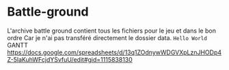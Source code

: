 # Battle-ground
L'archive battle ground contient tous les fichiers pour le jeu et dans le bon ordre
Car je n'ai pas transféré directement le dossier data.
```Hello World```
GANTT
https://docs.google.com/spreadsheets/d/13q1ZOdnywWDGVXpLznJHODp4Z-5laKuhWFcjdYSvfuU/edit#gid=1115838130

